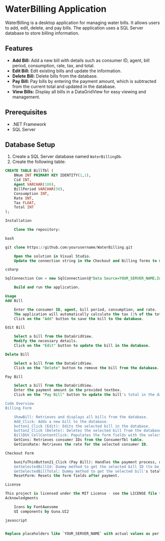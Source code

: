 # WaterBilling Application

WaterBilling is a desktop application for managing water bills. It allows users to add, edit, delete, and pay bills. The application uses a SQL Server database to store billing information.

## Features

- **Add Bill:** Add a new bill with details such as consumer ID, agent, bill period, consumption, rate, tax, and total.
- **Edit Bill:** Edit existing bills and update the information.
- **Delete Bill:** Delete bills from the database.
- **Pay Bill:** Pay bills by entering the payment amount, which is subtracted from the current total and updated in the database.
- **View Bills:** Display all bills in a DataGridView for easy viewing and management.

## Prerequisites

- .NET Framework
- SQL Server

## Database Setup

1. Create a SQL Server database named `WaterBillingDb`.
2. Create the following table:

```sql
CREATE TABLE BillTbl (
    BNum INT PRIMARY KEY IDENTITY(1,1),
    Cid INT,
    Agent VARCHAR(100),
    BillPeriod VARCHAR(50),
    Consumption INT,
    Rate INT,
    Tax FLOAT,
    Total INT
);

Installation

    Clone the repository:

bash

git clone https://github.com/yourusername/WaterBilling.git

    Open the solution in Visual Studio.
    Update the connection string in the Checkout and Billing forms to match your SQL Server instance.

csharp

SqlConnection Con = new SqlConnection(@"Data Source=YOUR_SERVER_NAME;Initial Catalog=WaterBillingDb;Integrated Security=True;Connect Timeout=30;Encrypt=False");

    Build and run the application.

Usage
Add Bill

    Enter the consumer ID, agent, bill period, consumption, and rate.
    The application will automatically calculate the tax (1% of the total) and the total amount.
    Click on the "Add" button to save the bill to the database.

Edit Bill

    Select a bill from the DataGridView.
    Modify the necessary details.
    Click on the "Edit" button to update the bill in the database.

Delete Bill

    Select a bill from the DataGridView.
    Click on the "Delete" button to remove the bill from the database.

Pay Bill

    Select a bill from the DataGridView.
    Enter the payment amount in the provided textbox.
    Click on the "Pay Bill" button to update the bill's total in the database.

Code Overview
Billing Form

    ShowBill: Retrieves and displays all bills from the database.
    Add_Click: Adds a new bill to the database.
    button1_Click (Edit): Edits the selected bill in the database.
    button2_Click (Delete): Deletes the selected bill from the database.
    BillDGV_CellContentClick: Populates the form fields with the selected bill's information.
    GetCons: Retrieves consumer IDs from the ConsumerTbl table.
    GetConsRate: Retrieves the rate for the selected consumer ID.

Checkout Form

    bunifuThinButton21_Click (Pay Bill): Handles the payment process, updates the bill's total in the database.
    GetSelectedBillId: Dummy method to get the selected bill ID (to be replaced with actual logic).
    GetSelectedBillTotal: Dummy method to get the selected bill's total (to be replaced with actual logic).
    ResetForm: Resets the form fields after payment.

License

This project is licensed under the MIT License - see the LICENSE file for details.
Acknowledgments

    Icons by FontAwesome
    UI components by Guna.UI2

javascript


Replace placeholders like `YOUR_SERVER_NAME` with actual values as per your setup. This `README.md` provides a comprehensive overview of your WaterBilling application, including setup, usage, and code overview.
